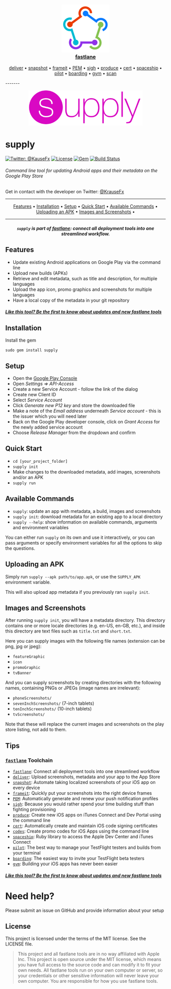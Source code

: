 <h3 align="center">
  <a href="https://github.com/KrauseFx/fastlane">
    <img src="assets/fastlane.png" width="150" />
    <br />
    fastlane
  </a>
</h3>
<p align="center">
  <a href="https://github.com/KrauseFx/deliver">deliver</a> &bull; 
  <a href="https://github.com/KrauseFx/snapshot">snapshot</a> &bull; 
  <a href="https://github.com/KrauseFx/frameit">frameit</a> &bull; 
  <a href="https://github.com/KrauseFx/PEM">PEM</a> &bull; 
  <a href="https://github.com/KrauseFx/sigh">sigh</a> &bull; 
  <a href="https://github.com/KrauseFx/produce">produce</a> &bull;
  <a href="https://github.com/KrauseFx/cert">cert</a> &bull;
  <a href="https://github.com/fastlane/spaceship">spaceship</a> &bull;
  <a href="https://github.com/fastlane/pilot">pilot</a> &bull;
  <a href="https://github.com/fastlane/boarding">boarding</a> &bull;
  <a href="https://github.com/fastlane/gym">gym</a> &bull;
  <a href="https://github.com/fastlane/scan">scan</a>
</p>
-------

<p align="center">
  <img src="assets/supply.png" height="110">
</p>

supply
============

[![Twitter: @KauseFx](https://img.shields.io/badge/contact-@KrauseFx-blue.svg?style=flat)](https://twitter.com/KrauseFx)
[![License](http://img.shields.io/badge/license-MIT-green.svg?style=flat)](https://github.com/KrauseFx/supply/blob/master/LICENSE)
[![Gem](https://img.shields.io/gem/v/supply.svg?style=flat)](http://rubygems.org/gems/supply)
[![Build Status](https://img.shields.io/travis/KrauseFx/supply/master.svg?style=flat)](https://travis-ci.org/KrauseFx/supply)

###### Command line tool for updating Android apps and their metadata on the Google Play Store

Get in contact with the developer on Twitter: [@KrauseFx](https://twitter.com/KrauseFx)


-------
<p align="center">
    <a href="#features">Features</a> &bull; 
    <a href="#installation">Installation</a> &bull; 
    <a href="#setup">Setup</a> &bull; 
    <a href="#quick-start">Quick Start</a> &bull; 
    <a href="#available-commands">Available Commands</a> &bull; 
    <a href="#uploading-an-apk">Uploading an APK</a> &bull; 
    <a href="#images-and-screenshots">Images and Screenshots</a> &bull; 
</p>

-------

<h5 align="center"><code>supply</code> is part of <a href="https://fastlane.tools">fastlane</a>: connect all deployment tools into one streamlined workflow.</h5>

## Features
- Update existing Android applications on Google Play via the command line
- Upload new builds (APKs)
- Retrieve and edit metadata, such as title and description, for multiple languages
- Upload the app icon, promo graphics and screenshots for multiple languages
- Have a local copy of the metadata in your git repository

##### [Like this tool? Be the first to know about updates and new fastlane tools](https://tinyletter.com/krausefx)

## Installation

Install the gem

    sudo gem install supply

## Setup

- Open the [Google Play Console](https://play.google.com/apps/publish/)
- Open _Settings => API-Access_
- Create a new Service Account - follow the link of the dialog
- Create new Client ID
- Select _Service Account_
- Click _Generate new P12 key_ and store the downloaded file
- Make a note of the _Email address_ underneath _Service account_ - this is the issuer which you will need later
- Back on the Google Play developer console, click on _Grant Access_ for the newly added service account
- Choose _Release Manager_ from the dropdown and confirm

## Quick Start

- `cd [your_project_folder]`
- `supply init`
- Make changes to the downloaded metadata, add images, screenshots and/or an APK
- `supply run`

## Available Commands

- `supply`: update an app with metadata, a build, images and screenshots
- `supply init`: download metadata for an existing app to a local directory
- `supply --help`: show information on available commands, arguments and environment variables

You can either run `supply` on its own and use it interactively, or you can pass arguments or specify environment variables for all the options to skip the questions.

## Uploading an APK

Simply run `supply --apk path/to/app.apk`, or use the `SUPPLY_APK` environment variable.

This will also upload app metadata if you previously ran `supply init`.

## Images and Screenshots

After running `supply init`, you will have a metadata directory. This directory contains one or more locale directories (e.g. en-US, en-GB, etc.), and inside this directory are text files such as `title.txt` and `short.txt`.

Here you can supply images with the following file names (extension can be png, jpg or jpeg):

- `featureGraphic`
- `icon`
- `promoGraphic`
- `tvBanner`

And you can supply screenshots by creating directories with the following names, containing PNGs or JPEGs (image names are irrelevant):

- `phoneScreenshots/`
- `sevenInchScreenshots/` (7-inch tablets)
- `tenInchScreenshots/` (10-inch tablets)
- `tvScreenshots/`

Note that these will replace the current images and screenshots on the play store listing, not add to them.

## Tips

### [`fastlane`](https://fastlane.tools) Toolchain

- [`fastlane`](https://fastlane.tools): Connect all deployment tools into one streamlined workflow
- [`deliver`](https://github.com/KrauseFx/deliver): Upload screenshots, metadata and your app to the App Store
- [`snapshot`](https://github.com/KrauseFx/snapshot): Automate taking localized screenshots of your iOS app on every device
- [`frameit`](https://github.com/KrauseFx/frameit): Quickly put your screenshots into the right device frames
- [`PEM`](https://github.com/KrauseFx/pem): Automatically generate and renew your push notification profiles
- [`sigh`](https://github.com/KrauseFx/sigh): Because you would rather spend your time building stuff than fighting provisioning
- [`produce`](https://github.com/KrauseFx/produce): Create new iOS apps on iTunes Connect and Dev Portal using the command line
- [`cert`](https://github.com/KrauseFx/cert): Automatically create and maintain iOS code signing certificates
- [`codes`](https://github.com/KrauseFx/codes): Create promo codes for iOS Apps using the command line
- [`spaceship`](https://github.com/fastlane/spaceship): Ruby library to access the Apple Dev Center and iTunes Connect
- [`pilot`](https://github.com/fastlane/pilot): The best way to manage your TestFlight testers and builds from your terminal
- [`boarding`](https://github.com/fastlane/boarding): The easiest way to invite your TestFlight beta testers 
- [`gym`](https://github.com/fastlane/gym): Building your iOS apps has never been easier

##### [Like this tool? Be the first to know about updates and new fastlane tools](https://tinyletter.com/krausefx)

# Need help?
Please submit an issue on GitHub and provide information about your setup

## License

This project is licensed under the terms of the MIT license. See the LICENSE file.

> This project and all fastlane tools are in no way affiliated with Apple Inc. This project is open source under the MIT license, which means you have full access to the source code and can modify it to fit your own needs. All fastlane tools run on your own computer or server, so your credentials or other sensitive information will never leave your own computer. You are responsible for how you use fastlane tools.
